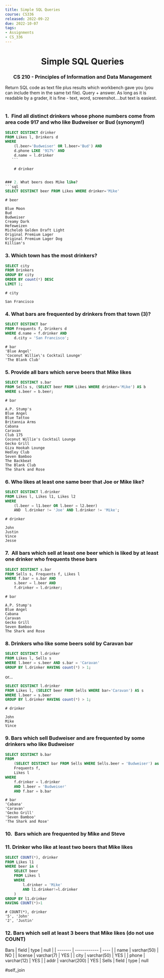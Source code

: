 ```yaml
---
title: Simple SQL Queries
course: CS336
released: 2022-09-22
due: 2022-10-07
tags: 
- Assignments
- CS_336
---
```

<center><h1>Simple SQL Queries</h1></center>
<center><h3>CS 210 - Principles of Information and Data Management</h3></center>

Return SQL code as text file plus results which workbench gave you (you can include them in the same txt file). Query + answer. As long as it is readable by a grader, it is fine - text, word, screenshot....but text is easiest.   

### 1.  Find all distinct drinkers whose phone numbers come from area code 917 and who like Budweiser or Bud (synonym!)
```sql
SELECT DISTINCT drinker  
FROM Likes l, Drinkers d  
WHERE  
    (l.beer='Budweiser' OR l.beer='Bud') AND  
    d.phone LIKE '917%' AND  
    d.name = l.drinker
   ```

	# drinker


### 2. What beers does Mike like?
```sql
SELECT DISTINCT beer FROM Likes WHERE drinker='Mike'
```

	# beer
	
	Blue Moon  
	Bud  
	Budweiser  
	Creamy Dark  
	Hefeweizen  
	Michelob Golden Draft Light  
	Original Premium Lager  
	Original Premium Lager Dog  
	Killian's

### 3. Which town has the most drinkers?
```sql
SELECT city  
FROM Drinkers  
GROUP BY city  
ORDER BY count(*) DESC  
LIMIT 1;
```

	# city
	
	San Francisco

### 4. What bars are frequented by drinkers from that town (3)?
```sql
SELECT DISTINCT bar  
FROM Frequents f, Drinkers d  
WHERE d.name = f.drinker AND  
    d.city = 'San Francisco';
```

	# bar
	'Blue Angel'  
	'Coconut Willie\'s Cocktail Lounge'  
	'The Blank Club'

### 5. Provide all bars which serve beers that Mike likes
```sql
SELECT DISTINCT s.bar  
FROM Sells s, (SELECT beer FROM Likes WHERE drinker='Mike') AS b  
WHERE s.beer = b.beer;
```

	# bar
	
	A.P. Stump's  
	Blue Angel  
	Blue Tattoo  
	Britannia Arms  
	Cabana  
	Caravan  
	Club 175  
	Coconut Willie's Cocktail Lounge  
	Gecko Grill  
	Giza Hookah Lounge  
	Hedley Club  
	Seven Bamboo  
	The Backbeat  
	The Blank Club  
	The Shark and Rose


### 6. Who likes at least one same beer that Joe or Mike like?

```sql
SELECT DISTINCT l.drinker  
FROM Likes l, Likes l1, Likes l2  
WHERE  
    (l.beer = l1.beer OR l.beer = l2.beer)  
    AND  l.drinker != 'Joe' AND l.drinker != 'Mike';
```

	# drinker
	
	John  
	Justin  
	Vince  
	Jesse


### 7.  All bars which sell at least one beer which is liked by at least one drinker who frequents these bars
```sql
SELECT DISTINCT s.bar  
FROM Sells s, Frequents f, Likes l  
WHERE f.bar = s.bar AND  
    s.beer = l.beer AND  
    f.drinker = l.drinker;
```

	# bar
	
	A.P. Stump's  
	Blue Angel  
	Cabana  
	Caravan  
	Gecko Grill  
	Seven Bamboo  
	The Shark and Rose


### 8. Drinkers who like some beers sold by Caravan bar
```sql
SELECT DISTINCT l.drinker  
FROM Likes l, Sells s  
WHERE l.beer = s.beer AND s.bar = 'Caravan'  
GROUP BY l.drinker HAVING count(*) > 1;
```

or…

```sql
SELECT DISTINCT l.drinker  
FROM Likes l, (SELECT beer FROM Sells WHERE bar='Caravan') AS s  
WHERE l.beer = s.beer  
GROUP BY l.drinker HAVING count(*) > 1;
```

	# drinker
	
	John  
	Mike  
	Vince

### 9. Bars which sell Budweiser and are frequented by some drinkers who like Budweiser
```sql
SELECT DISTINCT b.bar
FROM 
	(SELECT DISTINCT bar FROM Sells WHERE Sells.beer = 'Budweiser') as b,
    Frequents f,
    Likes l
WHERE
	f.drinker = l.drinker
    AND l.beer = 'Budweiser'
    AND f.bar = b.bar
```
	
	# bar
	'Cabana'
	'Caravan'
	'Gecko Grill'
	'Seven Bamboo'
	'The Shark and Rose'

### 10.  Bars which are frequented by Mike and Steve

### 11. Drinker who like at least two beers that Mike likes
```sql
SELECT COUNT(*), drinker
FROM Likes l1
WHERE beer in (
	SELECT beer
    FROM Likes l
    WHERE
		l.drinker = 'Mike'
        AND l1.drinker!=l.drinker
	)
GROUP BY l1.drinker
HAVING COUNT(*)>1
```
	# COUNT(*), drinker
	'5', 'John'
	'2', 'Justin'


### 12. Bars which sell at least 3 beers that Mike likes (do not use COUNT)

Bars
| field   | type         | null |
| ------- | ------------ | ---- |
| name    | varchar(50)  | NO   |
| license | varchar(7)   | YES  |
| city    | varchar(50)  | YES  |
| phone   | varchar(12)  | YES  |
| addr    | varchar(200) | YES  |
Sells
| field | type | null 



#self_join
